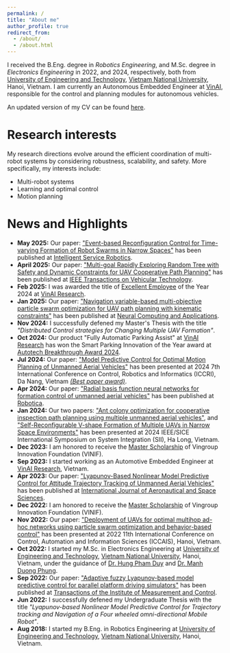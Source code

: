 ```yaml
---
permalink: /
title: "About me"
author_profile: true
redirect_from: 
  - /about/
  - /about.html
---
```


I received the B.Eng. degree in *Robotics Engineering*, and M.Sc. degree in *Electronics Engineering* in 2022, and 2024, respectively, both from [University of Engineering and Technology](https://uet.vnu.edu.vn/), [Vietnam National University](https://www.vnu.edu.vn/home/), Hanoi, Vietnam. I am currently an Autonomous Embedded Engineer at [VinAI](https://vinai.io/), responsible for the control and planning modules for autonomous vehicles.

An updated version of my CV can be found [here](/files/cv.pdf).

# Research interests

My research directions evolve around the efficient coordination of multi-robot systems by considering robustness, scalability, and safety. More specifically, my interests include:
- Multi-robot systems
- Learning and optimal control
- Motion planning

# News and Highlights
- **May 2025:** Our paper: ["Event-based Reconfiguration Control for Time-varying Formation of Robot Swarms in Narrow Spaces"](/publications/2025-05-erc) has been published at [Intelligent Service Robotics](https://link.springer.com/journal/11370).
- **April 2025:** Our paper: ["Multi-goal Rapidly Exploring Random Tree with Safety and Dynamic Constraints for UAV Cooperative Path Planning"](/publications/2025-04-multirrt) has been published at [IEEE Transactions on Vehicular Technology](https://ieeexplore.ieee.org/xpl/RecentIssue.jsp?punumber=25).
- **Feb 2025:** I was awarded the title of [Excellent Employee](/achievement/) of the Year 2024 at [VinAI Research](https://www.vinai.io/).
- **Jan 2025:** Our paper: ["Navigation variable-based multi-objective particle swarm optimization for UAV path planning with kinematic constraints"](/publications/2025-01-nmopso) has been published at [Neural Computing and Applications](https://link.springer.com/journal/521).
- **Nov 2024:** I successfully defened my Master's Thesis with the title *"Distributed Control strategies for Changing Multiple UAV Formation"*.
- **Oct 2024:** Our product "Fully Automatic Parking Assist" at [VinAI Research](https://www.vinai.io/) has won the Smart Parking Innovation of the Year award at [Autotech Breakthrough Award 2024](https://autotechbreakthrough.com/2024-winners/).
- **Jul 2024:** Our paper: ["Model Predictive Control for Optimal Motion Planning of Unmanned Aerial Vehicles"](/publications/2024-07-iccri) has been presented at 2024 7th International Conference on Control, Robotics and Informatics (ICCRI), Da Nang, Vietnam [*(Best paper award)*](/achievement).
- **Apr 2024:** Our paper: ["Radial basis function neural networks for formation control of unmanned aerial vehicles"](/publications/2024-04-rbfbsmc) has been published at [Robotica](https://www.cambridge.org/core/journals/robotica).
- **Jan 2024:** Our two papers: ["Ant colony optimization for cooperative inspection path planning using multiple unmanned aerial vehicles"](/publications/2024-01-sii-1), and ["Self-Reconfigurable V-shape Formation of Multiple UAVs in Narrow Space Environments"](/publications/2024-01-sii-2) has been presented at 2024 IEEE/SICE International Symposium on System Integration (SII), Ha Long, Vietnam.
- **Dec 2023:** I am honored to receive the [Master Scholarship](/achievement/) of Vingroup Innovation Foundation (VINIF).
- **Sep 2023:** I started working as an Automotive Embedded Engineer at [VinAI Research](https://www.vinai.io/), Vietnam.
- **Apr 2023:** Our paper: ["Lyapunov-Based Nonlinear Model Predictive Control for Attitude Trajectory Tracking of Unmanned Aerial Vehicles"](/publications/2023-04-lnmpc) has been published at [International Journal of Aeronautical and Space Sciences](https://link.springer.com/journal/42405).
- **Dec 2022:** I am honored to receive the [Master Scholarship](/achievement/) of Vingroup Innovation Foundation (VINIF).
- **Nov 2022:** Our paper: ["Deployment of UAVs for optimal multihop ad-hoc networks using particle swarm optimization and behavior-based control"](/publications/2022-11-iccais) has been presented at 2022 11th International Conference on Control, Automation and Information Sciences (ICCAIS), Hanoi, Vietnam.
- **Oct 2022:** I started my M.Sc. in Electronics Engineering at [University of Engineering and Technology](https://uet.vnu.edu.vn/), [Vietnam National University](https://www.vnu.edu.vn/home/), Hanoi, Vietnam, under the guidance of [Dr. Hung Pham Duy](https://scholar.google.com.vn/citations?user=3el0x_oAAAAJ) and [Dr. Manh Duong Phung](https://scholar.google.com.vn/citations?user=JE-a1MkAAAAJ).
- **Sep 2022:** Our paper: ["Adaptive fuzzy Lyapunov-based model predictive control for parallel platform driving simulators"](/publications/2022-09-aflmpc) has been published at [Transactions of the Institute of Measurement and Control](https://journals.sagepub.com/home/TIM).
- **Jun 2022:** I successfully defened my Undergraduate Thesis with the title *"Lyapunov-based Nonlinear Model Predictive Control for Trajectory tracking and Navigation of a Four wheeled omni-directional Mobile Robot"*.
- **Aug 2018:** I started my B.Eng. in Robotics Engineering at [University of Engineering and Technology](https://uet.vnu.edu.vn/), [Vietnam National University](https://www.vnu.edu.vn/home/), Hanoi, Vietnam.